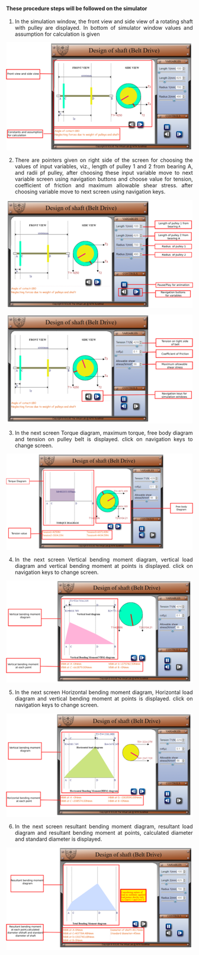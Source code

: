 #### These procedure steps will be followed on the simulator
<div style="text-align: justify">

1. In the simulation window, the front view and side view of a rotating shaft with pulley are displayed. In bottom of simulator window values and assumption for calculation is given

![alt text](./images/1.png)

2. There are pointers given on right side of the screen for choosing the values of input variables, viz., length of pulley 1 and 2 from bearing A, and radii pf pulley, after choosing these input variable move to next variable screen using navigation buttons and choose value for tension, coefficient of friction and maximum allowable shear stress. after choosing variable move to next screen using navigation keys.

![alt text](./images/2.png)

![alt text](./images/4.png)

3. In the next screen Torque diagram, maximum torque, free body diagram and tension on pulley belt is displayed. click on navigation keys to change screen.

![alt text](./images/5.png)


4. In the next screen Vertical bending moment diagram, vertical load diagram and vertical bending moment at points is displayed. click on navigation keys to change screen.

![alt text](./images/6.png)

5. In the next screen Horizontal bending moment diagram, Horizontal load diagram and vertical bending moment at points is displayed. click on navigation keys to change screen.

![alt text](./images/7.png)

6. In the next screen resultant bending moment diagram, resultant load diagram and resultant bending moment at points, calculated diameter and standard diameter is displayed.

![alt text](./images/8.png)
</div>
<br>
